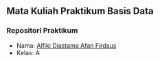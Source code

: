 ## Mata Kuliah Praktikum Basis Data
### Repositori Praktikum
- Nama: [Alfiki Diastama Afan Firdaus](http://github.com/alfikiafan)
- Kelas: A
